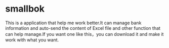 # smallbok
This is a application that help me work better.It can manage bank information and auto-send the content of Excel file
and other function that can help manage.If you want one like this，you can download it and make it work with what you want.
